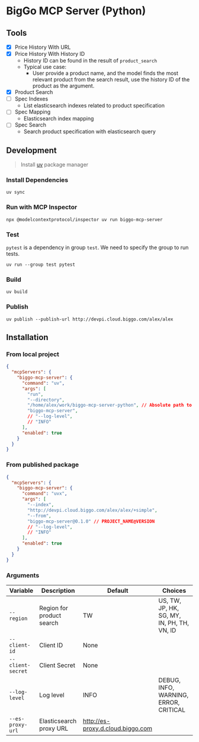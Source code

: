 # BigGo MCP Server (Python)

## Tools
- [x] Price History With URL
- [x] Price History With History ID
  - History ID can be found in the result of `product_search`
  - Typical use case:
    - User provide a product name, and the model finds the most relevant product from the search result, use the history ID of the product as the argument.
- [x] Product Search
- [ ] Spec Indexes
  - List elasticsearch indexes related to product specification
- [ ] Spec Mapping
  - Elasticsearch index mapping
- [ ] Spec Search
  - Search product specification with elasticsearch query

## Development
> Install [uv](https://docs.astral.sh/uv/) package manager

### Install Dependencies
```
uv sync
```

### Run with MCP Inspector
```
npx @modelcontextprotocol/inspector uv run biggo-mcp-server
```

### Test
`pytest` is a dependency in group `test`.
We need to specify the group to run tests.
```
uv run --group test pytest
```

### Build 
```
uv build
```

### Publish
```
uv publish --publish-url http://devpi.cloud.biggo.com/alex/alex
```


## Installation
### From local project
```json
{
  "mcpServers": {
    "biggo-mcp-server": {
      "command": "uv",
      "args": [
        "run",
        "--directory",
        "/home/alex/work/biggo-mcp-server-python", // Absolute path to project
        "biggo-mcp-server",
        // "--log-level",
        // "INFO"
      ],
      "enabled": true
    }
  }
}
```
### From published package
```json
{
  "mcpServers": {
    "biggo-mcp-server": {
      "command": "uvx",
      "args": [
        "--index",
        "http://devpi.cloud.biggo.com/alex/alex/+simple",
        "--from",
        "biggo-mcp-server@0.1.0" // PROJECT_NAME@VERSION
        // "--log-level",
        // "INFO"
      ],
      "enabled": true
    }
  }
}
```

### Arguments
| Variable          | Description               | Default                           | Choices                                    |
| ----------------- | ------------------------- | --------------------------------- | ------------------------------------------ |
| `--region`        | Region for product search | TW                                | US, TW, JP, HK, SG, MY, IN, PH, TH, VN, ID |
| `--client-id`     | Client ID                 | None                              |                                            |
| `--client-secret` | Client Secret             | None                              |                                            |
| `--log-level`     | Log level                 | INFO                              | DEBUG, INFO, WARNING, ERROR, CRITICAL      |
| `--es-proxy-url`  | Elasticsearch proxy URL   | http://es-proxy.d.cloud.biggo.com |                                            |
